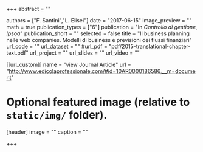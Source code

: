 +++
abstract = ""

authors = ["F. Santini","L. Elisei"]
date = "2017-06-15"
image_preview = ""
math = true
publication_types = ["6"]
publication = "In *Controllo di gestione, Ipsoa*"
publication_short = ""
selected = false
title = "Il business planning nelle web companies. Modelli di business e previsioni dei flussi finanziari"
url_code = ""
url_dataset = ""
#url_pdf = "pdf/2015-translational-chapter-text.pdf"
url_project = ""
url_slides = ""
url_video = ""

[[url_custom]]
name = "view Journal Article"
url = "http://www.edicolaprofessionale.com/#id=10AR0000186586,__m=document"

# Optional featured image (relative to `static/img/` folder).
[header]
image = ""
caption = ""

+++
